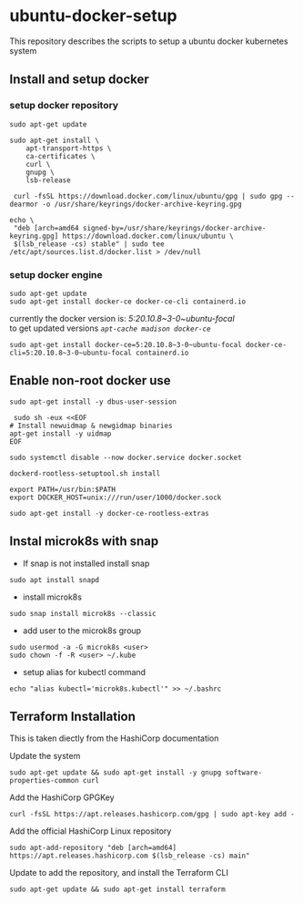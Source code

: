 # ubuntu-docker-setup
This repository describes the scripts to setup a ubuntu docker kubernetes system


## Install and setup docker

### setup docker repository
```
sudo apt-get update  
```
```
sudo apt-get install \
    apt-transport-https \
    ca-certificates \
    curl \
    gnupg \
    lsb-release
```
```
 curl -fsSL https://download.docker.com/linux/ubuntu/gpg | sudo gpg --dearmor -o /usr/share/keyrings/docker-archive-keyring.gpg
 ```
 
 ```
 echo \
  "deb [arch=amd64 signed-by=/usr/share/keyrings/docker-archive-keyring.gpg] https://download.docker.com/linux/ubuntu \
  $(lsb_release -cs) stable" | sudo tee /etc/apt/sources.list.d/docker.list > /dev/null
 ```
 
 ### setup docker engine
 
 ```
 sudo apt-get update
 sudo apt-get install docker-ce docker-ce-cli containerd.io
 ```
 
 currently the docker version is:
 *5:20.10.8~3-0~ubuntu-focal*  
 to get updated versions
 *```apt-cache madison docker-ce```*
 ```
 sudo apt-get install docker-ce=5:20.10.8~3-0~ubuntu-focal docker-ce-cli=5:20.10.8~3-0~ubuntu-focal containerd.io
 ```
 
 ## Enable non-root docker use
 
 ```
 sudo apt-get install -y dbus-user-session
 ```
 
 ```
  sudo sh -eux <<EOF
# Install newuidmap & newgidmap binaries
apt-get install -y uidmap
EOF
 ```
 
 ```
 sudo systemctl disable --now docker.service docker.socket
 ```
 
 ```
 dockerd-rootless-setuptool.sh install
 ```
 
 ```
 export PATH=/usr/bin:$PATH
 export DOCKER_HOST=unix:///run/user/1000/docker.sock
 ```
 
 ```
 sudo apt-get install -y docker-ce-rootless-extras
 ```
 
 ## Instal microk8s with snap 
 
 - If snap is not installed install snap
 ```
sudo apt install snapd
 ```
 - install microk8s
```
sudo snap install microk8s --classic
```
- add user to the microk8s group
```
sudo usermod -a -G microk8s <user>
sudo chown -f -R <user> ~/.kube
```
- setup alias for kubectl command
```
echo "alias kubectl='microk8s.kubectl'" >> ~/.bashrc
```

  

 
 
## Terraform Installation
This is taken diectly from the HashiCorp documentation

Update the system
 ```
 sudo apt-get update && sudo apt-get install -y gnupg software-properties-common curl
 ```
 
 
 Add the HashiCorp GPGKey
```
curl -fsSL https://apt.releases.hashicorp.com/gpg | sudo apt-key add -
```
 
 Add the official HashiCorp Linux repository
 ```
 sudo apt-add-repository "deb [arch=amd64] https://apt.releases.hashicorp.com $(lsb_release -cs) main"
 ```
 
 Update to add the repository, and install the Terraform CLI
 ```
 sudo apt-get update && sudo apt-get install terraform
 ```
 
 
 
 
 
 
 
 
 
 
